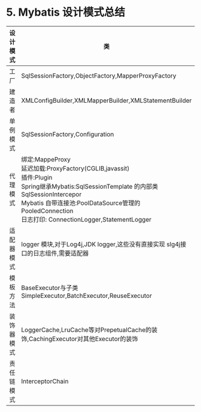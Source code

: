 # 5.  Mybatis 设计模式总结

| 设计模式   | 类                                                           |
| ---------- | ------------------------------------------------------------ |
| 工厂       | SqlSessionFactory,ObjectFactory,MapperProxyFactory           |
| 建造者     | XMLConfigBuilder,XMLMapperBuilder,XMLStatementBuilder        |
| 单例模式   | SqlSessionFactory,Configuration                              |
| 代理模式   | 绑定:MappeProxy<br> 延迟加载:ProxyFactory(CGLIB,javassit)<br> 插件:Plugin<br> Spring继承Mybatis:SqlSessionTemplate 的内部类SqlSessionIntercepor<br> Mybatis 自带连接池:PoolDataSource管理的 PooledConnection<br> 日志打印:  ConnectionLogger,StatementLogger |
| 适配器模式 | logger 模块,对于Log4j,JDK logger,这些没有直接实现 slg4j接口的日志组件,需要适配器 |
| 模板方法   | BaseExecutor与子类SimpleExecutor,BatchExecutor,ReuseExecutor |
| 装饰器模式 | LoggerCache,LruCache等对PrepetualCache的装饰,CachingExecutor对其他Executor的装饰 |
| 责任链模式 | InterceptorChain                                             |